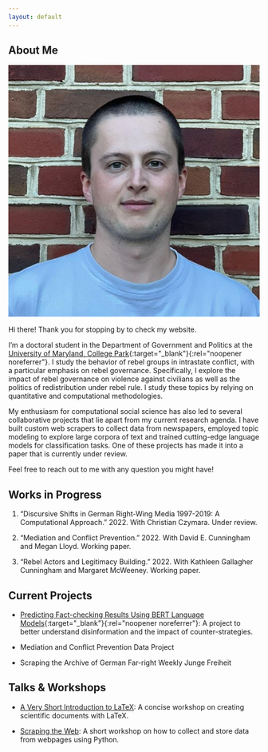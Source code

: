 ```yaml
---
layout: default
---
```


## About Me

<img class="profile-picture" src="profile.jpg">

Hi there! Thank you for stopping by to check my website.

I’m a doctoral student in the Department of Government and Politics at the [University of Maryland, College Park](https://gvpt.umd.edu/){:target="_blank"}{:rel="noopener noreferrer"}. I study the behavior of rebel groups in intrastate conflict, with a particular emphasis on rebel governance. Specifically, I explore the impact of rebel governance on violence against civilians as well as the politics of redistribution under rebel rule. I study these topics by relying on quantitative and computational methodologies.

My enthusiasm for computational social science has also led to several collaborative projects that lie apart from my current research agenda. I have built custom web scrapers to collect data from newspapers, employed topic modeling to explore large corpora of text and trained cutting-edge language models for classification tasks. One of these projects has made it into a paper that is currently under review.

Feel free to reach out to me with any question you might have!

## Works in Progress

1. “Discursive Shifts in German Right-Wing Media 1997-2019: A Computational Approach.” 2022. With Christian Czymara. Under review.

2. “Mediation and Conflict Prevention.” 2022. With David E. Cunningham and Megan Lloyd. Working paper.

3. “Rebel Actors and Legitimacy Building.” 2022. With Kathleen Gallagher Cunningham and Margaret McWeeney. Working paper.

## Current Projects

* [Predicting Fact-checking Results Using BERT Language Models](https://ilcss.umd.edu/political-communication/){:target="_blank"}{:rel="noopener noreferrer"}: A project to better understand disinformation and the impact of counter-strategies.

* Mediation and Conflict Prevention Data Project

* Scraping the Archive of German Far-right Weekly Junge Freiheit

## Talks & Workshops

* [A Very Short Introduction to LaTeX](/latex): A concise workshop on creating scientific documents with LaTeX.

* [Scraping the Web](/scraper): A short workshop on how to collect and store data from webpages using Python. 
